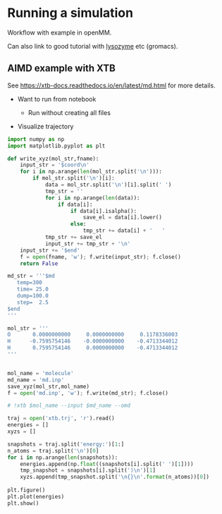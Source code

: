 # Running a simulation

Workflow with example in openMM.

Can also link to good tutorial with [lysozyme](http://www.mdtutorials.com/gmx/lysozyme/index.html) etc (gromacs).


## AIMD example with XTB

See https://xtb-docs.readthedocs.io/en/latest/md.html for more details.

- Want to run from notebook
    - Run without creating all files

- Visualize trajectory

```python
import numpy as np
import matplotlib.pyplot as plt

def write_xyz(mol_str,fname):
    input_str = '$coord\n'
    for i in np.arange(len(mol_str.split('\n'))):
        if mol_str.split('\n')[i]:
            data = mol_str.split('\n')[i].split(' ')
            tmp_str = ''
            for i in np.arange(len(data)):
                if data[i]:
                    if data[i].isalpha():
                        save_el = data[i].lower()
                    else:
                        tmp_str += data[i] + '   '
            tmp_str += save_el
            input_str += tmp_str + '\n'
    input_str += '$end'
    f = open(fname, 'w'); f.write(input_str); f.close()
    return False
```

```python
md_str = '''$md
   temp=300
   time= 25.0
   dump=100.0
   step=  2.5
$end
'''

mol_str = '''
O       0.0000000000     0.0000000000     0.1178336003
H      -0.7595754146    -0.0000000000    -0.4713344012
H       0.7595754146     0.0000000000    -0.4713344012
'''


mol_name = 'molecule'
md_name = 'md.inp'
save_xyz(mol_str,mol_name)
f = open('md.inp', 'w'); f.write(md_str); f.close()
```

```python
# !xtb $mol_name --input $md_name --omd
```

```python
traj = open('xtb.trj', 'r').read()
energies = []
xyzs = []

snapshots = traj.split('energy:')[1:]
n_atoms = traj.split('\n')[0]
for i in np.arange(len(snapshots)):
    energies.append(np.float((snapshots[i].split(' ')[1])))
    tmp_snapshot = snapshots[i].split(')\n')[1]
    xyzs.append(tmp_snapshot.split('\n{}\n'.format(n_atoms))[0])
    
plt.figure()
plt.plot(energies)
plt.show()
```
